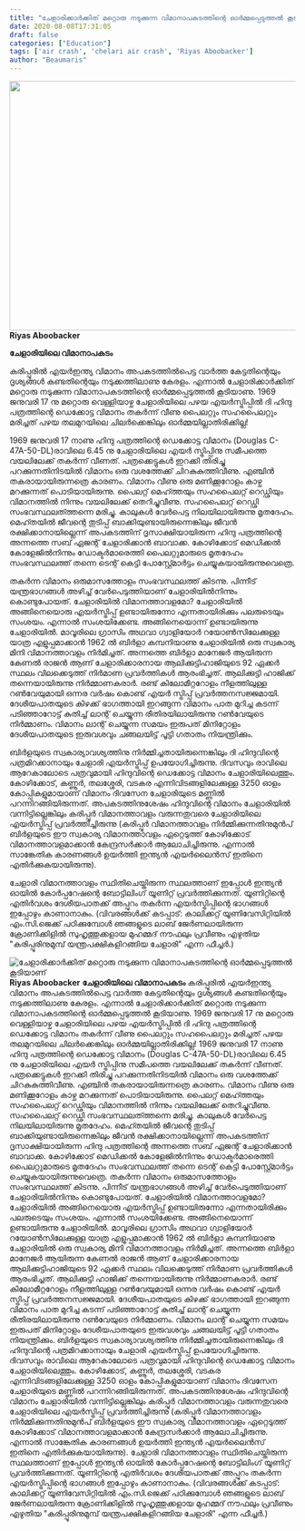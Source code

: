 ```yaml
---
title: "ചേളാരിക്കാർക്കിത്‌ മറ്റൊരു നടുക്കുന്ന വിമാനാപകടത്തിന്റെ ഓർമ്മപ്പെടുത്തൽ കൂടിയാണ്"
date: 2020-08-08T17:31:05
draft: false
categories: ["Education"]
tags: ['air crash', 'chelari air crash', 'Riyas Aboobacker']
author: "Beaumaris"
---
```


<strong><a href="http://13.126.68.249/riyas-aboobacker-chelari-air-crash/284781/ggg-161" rel="attachment wp-att-284782"><img class="alignleft size-full wp-image-284782" src="https://cdn.boolokam.com/articles/2020/08/ggg-132.jpg" alt="" width="845" height="440" /></a>Riyas Aboobacker</strong>

<strong>ചേളാരിയിലെ വിമാനാപകടം</strong>

കരിപ്പൂരിൽ എയർഇന്ത്യ വിമാനം അപകടത്തിൽപെട്ട വാർത്ത കേട്ടതിന്റെയും ദൃശ്യങ്ങൾ കണ്ടതിന്റെയും നടുക്കത്തിലാണു കേരളം. എന്നാൽ ചേളാരിക്കാർക്കിത്‌ മറ്റൊരു നടുക്കുന്ന വിമാനാപകടത്തിന്റെ ഓർമ്മപ്പെടുത്തൽ കൂടിയാണു. 1969 ജനുവരി 17 നു മറ്റൊരു വെള്ളിയാഴ്ച ചേളാരിയിലെ പഴയ എയർസ്ട്രിപ്പിൽ ദി ഹിന്ദു പത്രത്തിന്റെ ഡെക്കോട്ട വിമാനം തകർന്ന് വീണു പൈലറ്റും സഹപൈലറ്റും മരിച്ചത്‌ പഴയ തലമുറയിലെ ചിലർക്കെങ്കിലും ഓർമ്മയില്ലാതിരിക്കില്ല!

1969 ജനുവരി 17 നാണു ഹിന്ദു പത്രത്തിന്റെ ഡെക്കോട്ട വിമാനം (Douglas C-47A-50-DL)രാവിലെ 6.45 നു ചേളാരിയിലെ എയർ സ്ട്രിപ്പിനു സമീപത്തെ വയലിലേക്ക് തകർന്ന് വീണത്‌. പത്രക്കെട്ടുകൾ ഇറക്കി തിരിച്ചു പറക്കുന്നതിനിടയിൽ വിമാനം ഒരു വശത്തേക്ക് ചിറകുകുത്തിവീണു. എഞ്ചിൻ തകരായായിരുന്നത്രെ കാരണം. വിമാനം വീണു ഒരു മണിക്കൂറോളം കാഴ്ച മറക്കുന്നത് പൊടിയായിരുന്നു. പൈലറ്റ് മെഹ്ത്തയും സഹപൈലറ്റ് റെഡ്ഢിയും വിമാനത്തിൽ നിന്നും വയലിലേക്ക് തെറിച്ചുവീണു. സഹപൈലറ്റ് റെഡ്ഢി സംഭവസ്ഥലത്ത്തന്നെ മരിച്ചു. കാലുകൾ വേർപെട്ട നിലയിലായിരുന്നു മൃതദേഹം. മെഹ്തയിൽ ജീവന്റെ തുടിപ്പ് ബാക്കിയുണ്ടായിരുന്നെങ്കിലും ജീവൻ രക്ഷിക്കാനായില്ലെന്ന് അപകടത്തിന് ദൃസാക്ഷിയായിരുന്ന ഹിന്ദു പത്രത്തിന്റെ അന്നത്തെ സബ് ഏജന്റ് ചേളാരിക്കാൻ ബാവാക്ക. കോഴിക്കോട് മെഡിക്കൽ കോളേജിൽനിന്നും ഡോക്ടർമാരെത്തി പൈലറ്റുമാരുടെ മൃതദേഹം സംഭവസ്ഥലത്ത് തന്നെ ടെന്റ് കെട്ടി പോസ്റ്റ്മോർട്ടം ചെയ്യുകയായിരുന്നുവെത്രെ.

തകർന്ന വിമാനം ഒരുമാസത്തോളം സംഭവസ്ഥലത്ത് കിടന്നു. പിന്നീട് യന്ത്രഭാഗങ്ങൾ അഴിച്ച് വേർപെടുത്തിയാണ് ചേളാരിയിൽനിന്നും കൊണ്ടുപോയത്. ചേളാരിയിൽ വിമാനത്താവളമോ? ചേളാരിയിൽ അങ്ങിനെയൊരു എയർസ്ട്രിപ്പ്‌ ഉണ്ടായിരുന്നോ എന്നതായിരിക്കും പലരുടെയും സംശയം. എന്നാൽ സംശയിക്കേണ്ട. അങ്ങിനെയൊന്ന് ഉണ്ടായിരുന്നു ചേളാരിയിൽ. മാവൂരിലെ ഗ്രാസിം അഥവാ ഗ്വാളിയോർ റയോൺസിലേക്കുള്ള യാത്ര എളുപ്പമാക്കാൻ 1962 ൽ ബിർളാ കമ്പനിയാണു ചേളാരിയിൽ ഒരു സ്വകാര്യ മിനി വിമാനത്താവളം നിർമിച്ചത്. അന്നത്തെ ബിർളാ മാനേജർ ആയിരുന്ന കേണൽ രാജൻ ആണ് ചേളാരിക്കാരനായ ആലിക്കുട്ടിഹാജിയുടെ 92 ഏക്കർ സ്ഥലം വിലക്കെടുത്ത് നിർമാണ പ്രവർത്തികൾ ആരംഭിച്ചത്. ആലിക്കുട്ടി ഹാജിക്ക് തന്നെയായിരുന്നു നിർമ്മാണകരാർ. രണ്ട്‌ കിലോമീറ്ററോളം നീളത്തിലുള്ള റൺവേയുമായി ഒന്നര വർഷം കൊണ്ട് എയർ സ്ട്രിപ്പ് പ്രവർത്തനസജ്ജമായി. ദേശീയപാതയുടെ കിഴക്ക് ഭാഗത്തായി ഇറങ്ങുന്ന വിമാനം പാത മുറിച്ച കടന്ന് പടിഞ്ഞാറോട്ട് കുതിച്ച് ലാന്റ് ചെയ്യുന്ന രീതിരയിലായിരുന്നു റൺവേയുടെ നിർമ്മാണം. വിമാനം ലാന്റ് ചെയ്യുന്ന സമയം ഇരുപത് മിനിറ്റോളം ദേശീയപാതയുടെ ഇരുവശവും ചങ്ങലയിട്ട് പൂട്ടി ഗതാതം നിയന്ത്രിക്കും.

ബിർളയുടെ സ്വകാര്യാവശ്യത്തിനു നിർമ്മിച്ചതായിരുന്നെങ്കിലും ദി ഹിന്ദുവിന്റെ പത്രമിറക്കാനായും ചേളാരി എയർസ്ട്രിപ്പ് ഉപയോഗിച്ചിരുന്നു. ദിവസവും രാവിലെ ആറേകാലോടെ പത്രവുമായി ഹിന്ദുവിന്റെ ഡെക്കോട്ട വിമാനം ചേളാരിയിലെത്തും. കോഴിക്കോട്, കണ്ണൂർ, തലശ്ശേരി, വടകര എന്നിവിടങ്ങളിലേക്കുള്ള 3250 ഓളം കോപ്പികളുമായാണ് വിമാനം ദിവസേന ചേളാരിയുടെ മണ്ണിൽ പറന്നിറങ്ങിയിരുന്നത്. അപകടത്തിനുശേഷം ഹിന്ദുവിന്റെ വിമാനം ചേളാരിയിൽ വന്നിട്ടില്ലെങ്കിലും കരിപ്പൂർ വിമാനത്താവളം വരുന്നതുവരെ ചേളാരിയിലെ എയർസ്ട്രിപ്പ് പ്രവർത്തിച്ചിരുന്നു (കരിപ്പൂർ വിമാനത്താവളം നിർമ്മിക്കുന്നതിനുമുൻപ്‌ ബിർളയുടെ ഈ സ്വകാര്യ വിമാനത്താവളം ഏറ്റെടുത്ത്‌ കോഴിക്കോട്‌ വിമാനത്താവളമാക്കാൻ കേന്ദ്രസർക്കാർ ആലോചിച്ചിരുന്നു. എന്നാൽ സാങ്കേതിക കാരണങ്ങൾ ഉയർത്തി ഇന്ത്യൻ എയർലൈൻസ്‌ ഇതിനെ എതിർക്കുകയായിരുന്നു).

ചേളാരി വിമാനത്താവളം സ്ഥിതിചെയ്തിരുന്ന സ്ഥലത്താണ് ഇപ്പോൾ ഇന്ത്യൻ ഓയിൽ കോർപ്പറേഷന്റെ ബോട്ടിലിംഗ് യൂണിറ്റ് പ്രവർത്തിക്കുന്നത്. യൂണിറ്റിന്റെ എതിർവശം ദേശീയപാതക്ക് അപ്പുറം തകർന്ന എയർസ്ട്രിപ്പിന്റെ ഭാഗങ്ങൾ ഇപ്പോഴും കാണാനാകും.
(വിവരങ്ങൾക്ക് കടപ്പാട്: കാലിക്കറ്റ് യൂണിവേസിറ്റിയിൽ എം.സി.ജെക്ക് പഠിക്കുമ്പോൾ ഞങ്ങളുടെ ലാബ് ജേർണലായിരുന്ന ക്രോണിക്കിളിൽ സുഹൃത്തുക്കളായ മുഹമ്മദ് നൗഫലും പ്രവീണും എഴുതിയ "കരിപ്പൂരിനുമുമ്പ് യന്ത്രപക്ഷികളിറങ്ങിയ ചേളാരി" എന്ന ഫീച്ചർ.)


![ചേളാരിക്കാർക്കിത്‌ മറ്റൊരു നടുക്കുന്ന വിമാനാപകടത്തിന്റെ ഓർമ്മപ്പെടുത്തൽ കൂടിയാണ്](https://cdn.boolokam.com/articles/2020/08/ggg-132.jpg)**[](http://13.126.68.249/riyas-aboobacker-chelari-air-crash/284781/ggg-161)Riyas Aboobacker** **ചേളാരിയിലെ വിമാനാപകടം** കരിപ്പൂരിൽ എയർഇന്ത്യ വിമാനം അപകടത്തിൽപെട്ട വാർത്ത കേട്ടതിന്റെയും ദൃശ്യങ്ങൾ കണ്ടതിന്റെയും നടുക്കത്തിലാണു കേരളം. എന്നാൽ ചേളാരിക്കാർക്കിത്‌ മറ്റൊരു നടുക്കുന്ന വിമാനാപകടത്തിന്റെ ഓർമ്മപ്പെടുത്തൽ കൂടിയാണു. 1969 ജനുവരി 17 നു മറ്റൊരു വെള്ളിയാഴ്ച ചേളാരിയിലെ പഴയ എയർസ്ട്രിപ്പിൽ ദി ഹിന്ദു പത്രത്തിന്റെ ഡെക്കോട്ട വിമാനം തകർന്ന് വീണു പൈലറ്റും സഹപൈലറ്റും മരിച്ചത്‌ പഴയ തലമുറയിലെ ചിലർക്കെങ്കിലും ഓർമ്മയില്ലാതിരിക്കില്ല! 1969 ജനുവരി 17 നാണു ഹിന്ദു പത്രത്തിന്റെ ഡെക്കോട്ട വിമാനം (Douglas C-47A-50-DL)രാവിലെ 6.45 നു ചേളാരിയിലെ എയർ സ്ട്രിപ്പിനു സമീപത്തെ വയലിലേക്ക് തകർന്ന് വീണത്‌. പത്രക്കെട്ടുകൾ ഇറക്കി തിരിച്ചു പറക്കുന്നതിനിടയിൽ വിമാനം ഒരു വശത്തേക്ക് ചിറകുകുത്തിവീണു. എഞ്ചിൻ തകരായായിരുന്നത്രെ കാരണം. വിമാനം വീണു ഒരു മണിക്കൂറോളം കാഴ്ച മറക്കുന്നത് പൊടിയായിരുന്നു. പൈലറ്റ് മെഹ്ത്തയും സഹപൈലറ്റ് റെഡ്ഢിയും വിമാനത്തിൽ നിന്നും വയലിലേക്ക് തെറിച്ചുവീണു. സഹപൈലറ്റ് റെഡ്ഢി സംഭവസ്ഥലത്ത്തന്നെ മരിച്ചു. കാലുകൾ വേർപെട്ട നിലയിലായിരുന്നു മൃതദേഹം. മെഹ്തയിൽ ജീവന്റെ തുടിപ്പ് ബാക്കിയുണ്ടായിരുന്നെങ്കിലും ജീവൻ രക്ഷിക്കാനായില്ലെന്ന് അപകടത്തിന് ദൃസാക്ഷിയായിരുന്ന ഹിന്ദു പത്രത്തിന്റെ അന്നത്തെ സബ് ഏജന്റ് ചേളാരിക്കാൻ ബാവാക്ക. കോഴിക്കോട് മെഡിക്കൽ കോളേജിൽനിന്നും ഡോക്ടർമാരെത്തി പൈലറ്റുമാരുടെ മൃതദേഹം സംഭവസ്ഥലത്ത് തന്നെ ടെന്റ് കെട്ടി പോസ്റ്റ്മോർട്ടം ചെയ്യുകയായിരുന്നുവെത്രെ. തകർന്ന വിമാനം ഒരുമാസത്തോളം സംഭവസ്ഥലത്ത് കിടന്നു. പിന്നീട് യന്ത്രഭാഗങ്ങൾ അഴിച്ച് വേർപെടുത്തിയാണ് ചേളാരിയിൽനിന്നും കൊണ്ടുപോയത്. ചേളാരിയിൽ വിമാനത്താവളമോ? ചേളാരിയിൽ അങ്ങിനെയൊരു എയർസ്ട്രിപ്പ്‌ ഉണ്ടായിരുന്നോ എന്നതായിരിക്കും പലരുടെയും സംശയം. എന്നാൽ സംശയിക്കേണ്ട. അങ്ങിനെയൊന്ന് ഉണ്ടായിരുന്നു ചേളാരിയിൽ. മാവൂരിലെ ഗ്രാസിം അഥവാ ഗ്വാളിയോർ റയോൺസിലേക്കുള്ള യാത്ര എളുപ്പമാക്കാൻ 1962 ൽ ബിർളാ കമ്പനിയാണു ചേളാരിയിൽ ഒരു സ്വകാര്യ മിനി വിമാനത്താവളം നിർമിച്ചത്. അന്നത്തെ ബിർളാ മാനേജർ ആയിരുന്ന കേണൽ രാജൻ ആണ് ചേളാരിക്കാരനായ ആലിക്കുട്ടിഹാജിയുടെ 92 ഏക്കർ സ്ഥലം വിലക്കെടുത്ത് നിർമാണ പ്രവർത്തികൾ ആരംഭിച്ചത്. ആലിക്കുട്ടി ഹാജിക്ക് തന്നെയായിരുന്നു നിർമ്മാണകരാർ. രണ്ട്‌ കിലോമീറ്ററോളം നീളത്തിലുള്ള റൺവേയുമായി ഒന്നര വർഷം കൊണ്ട് എയർ സ്ട്രിപ്പ് പ്രവർത്തനസജ്ജമായി. ദേശീയപാതയുടെ കിഴക്ക് ഭാഗത്തായി ഇറങ്ങുന്ന വിമാനം പാത മുറിച്ച കടന്ന് പടിഞ്ഞാറോട്ട് കുതിച്ച് ലാന്റ് ചെയ്യുന്ന രീതിരയിലായിരുന്നു റൺവേയുടെ നിർമ്മാണം. വിമാനം ലാന്റ് ചെയ്യുന്ന സമയം ഇരുപത് മിനിറ്റോളം ദേശീയപാതയുടെ ഇരുവശവും ചങ്ങലയിട്ട് പൂട്ടി ഗതാതം നിയന്ത്രിക്കും. ബിർളയുടെ സ്വകാര്യാവശ്യത്തിനു നിർമ്മിച്ചതായിരുന്നെങ്കിലും ദി ഹിന്ദുവിന്റെ പത്രമിറക്കാനായും ചേളാരി എയർസ്ട്രിപ്പ് ഉപയോഗിച്ചിരുന്നു. ദിവസവും രാവിലെ ആറേകാലോടെ പത്രവുമായി ഹിന്ദുവിന്റെ ഡെക്കോട്ട വിമാനം ചേളാരിയിലെത്തും. കോഴിക്കോട്, കണ്ണൂർ, തലശ്ശേരി, വടകര എന്നിവിടങ്ങളിലേക്കുള്ള 3250 ഓളം കോപ്പികളുമായാണ് വിമാനം ദിവസേന ചേളാരിയുടെ മണ്ണിൽ പറന്നിറങ്ങിയിരുന്നത്. അപകടത്തിനുശേഷം ഹിന്ദുവിന്റെ വിമാനം ചേളാരിയിൽ വന്നിട്ടില്ലെങ്കിലും കരിപ്പൂർ വിമാനത്താവളം വരുന്നതുവരെ ചേളാരിയിലെ എയർസ്ട്രിപ്പ് പ്രവർത്തിച്ചിരുന്നു (കരിപ്പൂർ വിമാനത്താവളം നിർമ്മിക്കുന്നതിനുമുൻപ്‌ ബിർളയുടെ ഈ സ്വകാര്യ വിമാനത്താവളം ഏറ്റെടുത്ത്‌ കോഴിക്കോട്‌ വിമാനത്താവളമാക്കാൻ കേന്ദ്രസർക്കാർ ആലോചിച്ചിരുന്നു. എന്നാൽ സാങ്കേതിക കാരണങ്ങൾ ഉയർത്തി ഇന്ത്യൻ എയർലൈൻസ്‌ ഇതിനെ എതിർക്കുകയായിരുന്നു). ചേളാരി വിമാനത്താവളം സ്ഥിതിചെയ്തിരുന്ന സ്ഥലത്താണ് ഇപ്പോൾ ഇന്ത്യൻ ഓയിൽ കോർപ്പറേഷന്റെ ബോട്ടിലിംഗ് യൂണിറ്റ് പ്രവർത്തിക്കുന്നത്. യൂണിറ്റിന്റെ എതിർവശം ദേശീയപാതക്ക് അപ്പുറം തകർന്ന എയർസ്ട്രിപ്പിന്റെ ഭാഗങ്ങൾ ഇപ്പോഴും കാണാനാകും. (വിവരങ്ങൾക്ക് കടപ്പാട്: കാലിക്കറ്റ് യൂണിവേസിറ്റിയിൽ എം.സി.ജെക്ക് പഠിക്കുമ്പോൾ ഞങ്ങളുടെ ലാബ് ജേർണലായിരുന്ന ക്രോണിക്കിളിൽ സുഹൃത്തുക്കളായ മുഹമ്മദ് നൗഫലും പ്രവീണും എഴുതിയ "കരിപ്പൂരിനുമുമ്പ് യന്ത്രപക്ഷികളിറങ്ങിയ ചേളാരി" എന്ന ഫീച്ചർ.)

